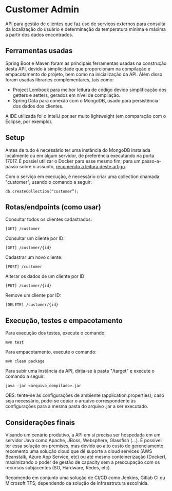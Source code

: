 # Customer Admin

API para gestão de clientes que faz uso de serviços externos para consulta da localização do usuário e determinação da temperatura mínima e máxima a partir dos dados encontrados.


## Ferramentas usadas
Spring Boot e Maven foram as principais ferramentas usadas na construção desta API, devido à simplicidade que proporcionam na compilação e empacotamento do projeto, bem como na inicialização da API. Além disso foram usadas libraries complementares, tais como:
- Project Lombook para melhor leitura de código devido simplificação dos getters e setters, gerados em nível de compilação.
- Spring Data para conexão com o MongoDB, usado para persistência dos dados dos clientes.

A IDE utilizada foi o InteliJ por ser muito lightweight (em comparação com o Eclipse, por exemplo).

## Setup
Antes de tudo é necessário ter uma instância do MongoDB instalada localmente ou em algum servidor, de preferência executando na porta 17017. É possíel utilizar o Docker para esse mesmo fim; para um passo-a-passo sobre o assunto, [recomendo a leitura deste artigo](https://medium.com/@renato.groffe/docker-nosql-executando-o-mongodb-e-o-redis-a-partir-de-containers-3c143e920f09).

Com o serviço em execução, é necessário criar uma collection chamada "customer", usando o comando a seguir:
```
db.createCollection(“customer”);
```

## Rotas/endpoints (como usar)

Consultar todos os clientes cadastrados:
```
[GET] /customer
```

Consultar um cliente por ID:
```
[GET] /customer/{id}
```

Cadastrar um novo cliente:
```
[POST] /customer
```

Alterar os dados de um cliente por ID
```
[PUT] /customer/{id}
```

Remove um cliente por ID:
```
[DELETE] /customer/{id}
```


## Execução, testes e empacotamento

Para execução dos testes, execute o comando:
```
mvn test
```

Para empacotamento, execute o comando:
```
mvn clean package
```

Para subir uma instância da API, dirija-se à pasta "/target" e execute o comando a seguir:
```
java -jar <arquivo_compilado>.jar
```
OBS: tente-se às configurações de ambiente (application.properties); caso seja necessário, pode-se copiar o arquivo correspondente às configurações para a mesma pasta do arquivo .jar a ser executado.


## Considerações finais

Visando um cenário produtivo, a API em si precisa ser hospedada em um servidor Java como Apache, JBoss, Websphere, Glassfish (...). É possível ter essa solução on-premises, mas devido ao alto custo de gerenciamento, recomento uma solução cloud que dê suporte a cloud services (AWS Beanstalk, Azure App Service, etc) ou até mesmo conteinerização (Docker), maximizando o poder de gestão de capacity sem a preocupação com os recursos subjacentes (SO, Hardware, Redes, etc).

Recomendo em conjunto uma solução de CI/CD como Jenkins, Gitlab CI ou Microsoft TFS, dependendo da solução de infraestrutura escolhida.
